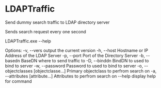 # LDAPTraffic
 Send dummy search traffic to LDAP directory server
 
 Sends search request every one second

 LDAPTraffic.exe --help
 
 Options:
  -v, --vers                             output the current version
  -h, --host <value>                     Hostname or IP Address of the LDAP Server
  -p, --port <number>                    Port of the Directory Server
  -b, --basedn <value>                   BaseDN where to send traffic to
  -D, --binddn <value>                   BindDN to used to bind to server
  -w, --password <value>                 Password to used to bind to server
  -o, --objectclasses [objectclasse...]  Primary objectclass to perfrom search on
  -a, --attributes [attribute...]        Attributes to perfrom search on
  --help                                 display help for command

